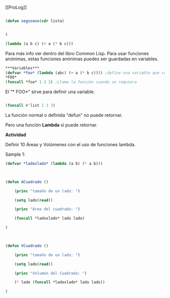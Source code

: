 [[ProLog]]
```lisp

(defun segsoooo(cdr lista)


)

(lambda (a b c) (+ a (* b c)))
```

Para más info ver dentro del libro Common Lisp. Para usar funciones anónimas, estas funciones anónimas puedes ser guardadas en variables.

```lisp
***Variables***
(defvar *foo* (lambda (abc) (+ a (* b c)))) ;define una variable que contiene una función. 
*FOO*
(funcall *foo* 1 2 3) ;Llama la función cuando se requiera
```

El "* FOO*" sirve para definir una variable. 

```lisp

(funcall #'list 1 2 3)
```

La función normal o definida "defun" no puede retornar.

Pero una función **Lambda** si puede retornar.


**Actividad**

Definir 10 Áreas y Volúmenes con el uso de funciones lambda. 


Sample 1: 

```lisp
(defvar *ladoxlado* (lambda (a b) (* a b)))

  

(defun ACuadrado ()

    (princ "tamaño de un lado: ")

    (setq lado(read))

    (princ "Área del cuadrado: ")

    (funcall *ladoxlado* lado lado)

)

  

(defun VCuadrado ()

    (princ "tamaño de un lado: ")

    (setq lado(read))

    (princ "Volumen del Cuadrado: ")

    (* lado (funcall *ladoxlado* lado lado))

)
```
